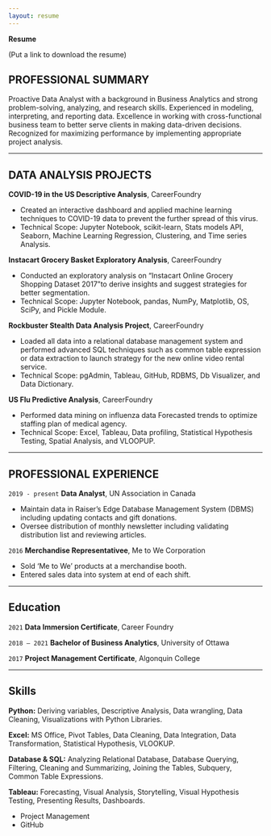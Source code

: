 ```yaml
---
layout: resume
---
```


__Resume__

(Put a link to download the resume)


## PROFESSIONAL SUMMARY

Proactive Data Analyst with a background in Business Analytics and strong problem-solving, analyzing, and research skills. Experienced in modeling, interpreting, and reporting data. Excellence in working with cross-functional business team to better serve clients in making data-driven decisions. Recognized for maximizing performance by implementing appropriate project analysis.

----------

## DATA ANALYSIS PROJECTS

__COVID-19 in the US Descriptive Analysis__, CareerFoundry
- Created an interactive dashboard and applied machine learning techniques to COVID-19 data to prevent the further spread of this virus. 
- Technical Scope: Jupyter Notebook, scikit-learn, Stats models API, Seaborn, Machine Learning Regression, Clustering, and Time series Analysis.

__Instacart Grocery Basket Exploratory Analysis__, CareerFoundry
- Conducted an exploratory analysis on “Instacart Online Grocery Shopping Dataset 2017”to derive insights and suggest strategies for better segmentation. 
- Technical Scope: Jupyter Notebook, pandas, NumPy, Matplotlib, OS, SciPy, and Pickle Module.

__Rockbuster Stealth Data Analysis Project__, CareerFoundry
- Loaded all data into a relational database management system and performed advanced SQL techniques such as common table expression or data extraction to launch strategy for the new online video rental service.
- Technical Scope:  pgAdmin, Tableau, GitHub, RDBMS, Db Visualizer, and Data Dictionary.

__US Flu Predictive Analysis__, CareerFoundry
- Performed data mining on influenza data Forecasted trends to optimize staffing plan of medical agency. 
- Technical Scope: Excel, Tableau, Data profiling, Statistical Hypothesis Testing, Spatial Analysis, and VLOOPUP.

---------

## PROFESSIONAL EXPERIENCE

`2019 - present`
__Data Analyst__, UN Association in Canada 

- Maintain data in Raiser’s Edge Database Management System (DBMS) including updating contacts and gift donations.
- Oversee distribution of monthly newsletter including validating distribution list and reviewing articles. 


`2016`
__Merchandise Representativee__, Me to We Corporation

- Sold ‘Me to We’ products at a merchandise booth.
- Entered sales data into system at end of each shift.

------------

## Education

`2021`
__Data Immersion Certificate__, Career Foundry

`2018 – 2021`
__Bachelor of Business Analytics__, University of Ottawa

`2017`
__Project Management Certificate__, Algonquin College

-------------

## Skills

__Python:__ Deriving variables, Descriptive Analysis, Data wrangling, Data Cleaning, Visualizations with Python Libraries. 

__Excel:__ MS Office, Pivot Tables, Data Cleaning, Data Integration, Data Transformation, Statistical Hypothesis, VLOOKUP. 

__Database & SQL:__ Analyzing Relational Database, Database Querying, Filtering, Cleaning and Summarizing, Joining the Tables, Subquery, Common Table Expressions.

__Tableau:__ Forecasting, Visual Analysis, Storytelling, Visual Hypothesis Testing, Presenting Results, Dashboards.

- Project Management 
- GitHub



